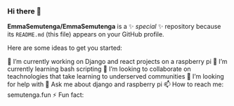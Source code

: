 ### Hi there 👋


**EmmaSemutenga/EmmaSemutenga** is a ✨ _special_ ✨ repository because its `README.md` (this file) appears on your GitHub profile.

Here are some ideas to get you started:

🔭 I’m currently working on Django and react projects on a raspberry pi
🌱 I’m currently learning bash scripting
👯 I’m looking to collaborate on teachnologies that take learning to underserved communities
🤔 I’m looking for help with 
💬 Ask me about django and raspberry pi
📫 How to reach me: semutenga.fun
⚡ Fun fact: 
